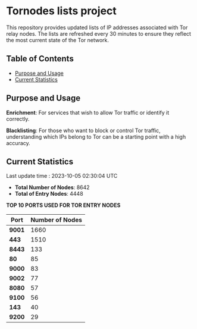 # Tornodes lists project

This repository provides updated lists of IP addresses associated with Tor relay nodes. The lists are refreshed every 30 minutes to ensure they reflect the most current state of the Tor network.

## Table of Contents

- [Purpose and Usage](#purpose-and-usage)
- [Current Statistics](#current-statistics)


## Purpose and Usage

**Enrichment**: For services that wish to allow Tor traffic or identify it correctly.

**Blacklisting**: For those who want to block or control Tor traffic, understanding which IPs belong to Tor can be a starting point with a high accuracy.

## Current Statistics

Last update time : 2023-10-05 02:30:04 UTC

- **Total Number of Nodes**: 8642
- **Total of Entry Nodes**: 4448

**TOP 10 PORTS USED FOR TOR ENTRY NODES**

| **Port** | **Number of Nodes** |
|------|-----------------|
| **9001**   | 1660  |
| **443**   | 1510  |
| **8443**   | 133  |
| **80**   | 85  |
| **9000**   | 83  |
| **9002**   | 77  |
| **8080**   | 57  |
| **9100**   | 56  |
| **143**   | 40  |
| **9200**   | 29  |


